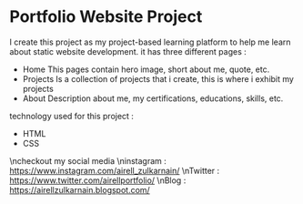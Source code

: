 # Portfolio Website Project
I create this project as my project-based learning platform to help me learn about static website development. it has three different pages : 
- Home
  This pages contain hero image, short about me, quote, etc.
- Projects
  Is a collection of projects that i create, this is where i exhibit my projects
- About
  Description about me, my certifications, educations, skills, etc.


technology used for this project : 
- HTML
- CSS


\ncheckout my social media 
\ninstagram   : https://www.instagram.com/airell_zulkarnain/
\nTwitter     : https://www.twitter.com/airellportfolio/
\nBlog        : https://airellzulkarnain.blogspot.com/
